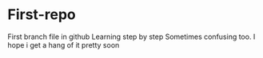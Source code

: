 # First-repo
First branch file in github
Learning step by step
Sometimes confusing too.
I hope i get a hang of it pretty soon
